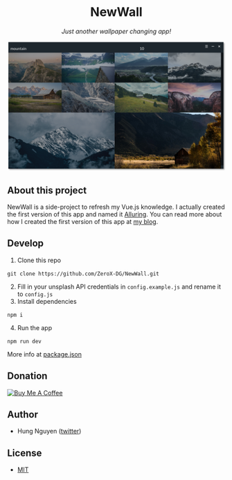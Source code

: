 <h1 align="center">NewWall</h1>
<p align="center"><i>Just another wallpaper changing app!</i></p>
<p align="center"><img src="assets/intro.png" /></p>

## About this project

NewWall is a side-project to refresh my Vue.js knowledge. I actually created the first version of this app and named it [Alluring](https://github.com/ZeroX-DG/Alluring). You can read more about how I created the first version of this app at [my blog](https://medium.com/the-z/the-making-of-a-wallpaper-changing-app-with-electron-and-vue-js-606e66b2a929).

## Develop

1. Clone this repo

```
git clone https://github.com/ZeroX-DG/NewWall.git
```

2. Fill in your unsplash API credentials in `config.example.js` and rename it to `config.js`
3. Install dependencies

```
npm i
```

4. Run the app

```
npm run dev
```

More info at [package.json](package.json)

## Donation

<a href="https://www.buymeacoffee.com/hQteV8A" target="_blank"><img src="https://www.buymeacoffee.com/assets/img/custom_images/orange_img.png" alt="Buy Me A Coffee" style="height: auto !important;width: auto !important;" ></a>

## Author

- Hung Nguyen ([twitter](https://twitter.com/ZeroX_Hung))

## License

- [MIT](LICENSE)
